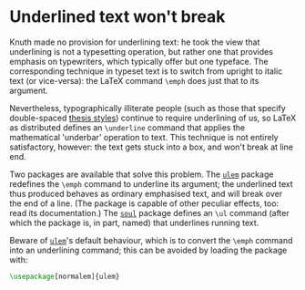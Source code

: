 # Underlined text won't break

Knuth made no provision for underlining text: he took the view that
underlining is not a typesetting operation, but rather one that
provides emphasis on typewriters, which typically offer but one
typeface.  The corresponding technique in typeset text is to switch
from upright to italic text (or vice-versa): the LaTeX command
`\emph` does just that to its argument.

Nevertheless, typographically illiterate people (such as those that
specify double-spaced
[thesis styles](./FAQ-linespace.html))
continue to require underlining of us, so LaTeX as distributed
defines an `\underline` command that applies the mathematical
'underbar' operation to text.  This technique is not entirely
satisfactory, however: the text gets stuck into a box, and won't break
at line end.

Two packages are available that solve this problem.  The
[`ulem`](http://ctan.org/pkg/ulem) package redefines the
`\emph` command to underline its argument; the underlined text thus
produced behaves as ordinary emphasised text, and will break over the
end of a line.  (The package is capable of other peculiar effects,
too: read its documentation.)
The [`soul`](http://ctan.org/pkg/soul) package defines an `\ul` command (after which the
package is, in part, named) that underlines running text.

Beware of [`ulem`](http://ctan.org/pkg/ulem)'s default behaviour, which is to convert the
`\emph` command into an underlining command; this can be avoided by
loading the package with:
```latex
\usepackage[normalem]{ulem}
```


